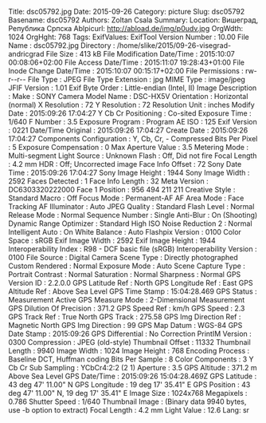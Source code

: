 Title: dsc05792.jpg
Date: 2015-09-26
Category: picture
Slug: dsc05792
Basename: dsc05792
Authors: Zoltan Csala
Summary:
Location: Вишеград, Република Српска
Ablpicurl: http://abload.de/img/p0udv.jpg
OrgWdth: 1024
OrgHght: 768
Tags:
ExifValues: ExifTool Version Number : 10.00
            File Name : dsc05792.jpg
            Directory : /home/slike/2015/09-26-visegrad-andricgrad
            File Size : 413 kB
            File Modification Date/Time : 2015:10:07 00:08:06+02:00
            File Access Date/Time : 2015:11:07 19:28:43+01:00
            File Inode Change Date/Time : 2015:10:07 00:15:17+02:00
            File Permissions : rw-r--r--
            File Type : JPEG
            File Type Extension : jpg
            MIME Type : image/jpeg
            JFIF Version : 1.01
            Exif Byte Order : Little-endian (Intel, II)
            Image Description :
            Make : SONY
            Camera Model Name : DSC-HX5V
            Orientation : Horizontal (normal)
            X Resolution : 72
            Y Resolution : 72
            Resolution Unit : inches
            Modify Date : 2015:09:26 17:04:27
            Y Cb Cr Positioning : Co-sited
            Exposure Time : 1/640
            F Number : 3.5
            Exposure Program : Program AE
            ISO : 125
            Exif Version : 0221
            Date/Time Original : 2015:09:26 17:04:27
            Create Date : 2015:09:26 17:04:27
            Components Configuration : Y, Cb, Cr, -
            Compressed Bits Per Pixel : 5
            Exposure Compensation : 0
            Max Aperture Value : 3.5
            Metering Mode : Multi-segment
            Light Source : Unknown
            Flash : Off, Did not fire
            Focal Length : 4.2 mm
            HDR : Off; Uncorrected image
            Face Info Offset : 72
            Sony Date Time : 2015:09:26 17:04:27
            Sony Image Height : 1944
            Sony Image Width : 2592
            Faces Detected : 1
            Face Info Length : 32
            Meta Version : DC6303320222000
            Face 1 Position : 956 494 211 211
            Creative Style : Standard
            Macro : Off
            Focus Mode : Permanent-AF
            AF Area Mode : Face Tracking
            AF Illuminator : Auto
            JPEG Quality : Standard
            Flash Level : Normal
            Release Mode : Normal
            Sequence Number : Single
            Anti-Blur : On (Shooting)
            Dynamic Range Optimizer : Standard
            High ISO Noise Reduction 2 : Normal
            Intelligent Auto : On
            White Balance : Auto
            Flashpix Version : 0100
            Color Space : sRGB
            Exif Image Width : 2592
            Exif Image Height : 1944
            Interoperability Index : R98 - DCF basic file (sRGB)
            Interoperability Version : 0100
            File Source : Digital Camera
            Scene Type : Directly photographed
            Custom Rendered : Normal
            Exposure Mode : Auto
            Scene Capture Type : Portrait
            Contrast : Normal
            Saturation : Normal
            Sharpness : Normal
            GPS Version ID : 2.2.0.0
            GPS Latitude Ref : North
            GPS Longitude Ref : East
            GPS Altitude Ref : Above Sea Level
            GPS Time Stamp : 15:04:28.469
            GPS Status : Measurement Active
            GPS Measure Mode : 2-Dimensional Measurement
            GPS Dilution Of Precision : 371.2
            GPS Speed Ref : km/h
            GPS Speed : 2.3
            GPS Track Ref : True North
            GPS Track : 275.58
            GPS Img Direction Ref : Magnetic North
            GPS Img Direction : 99
            GPS Map Datum : WGS-84
            GPS Date Stamp : 2015:09:26
            GPS Differential : No Correction
            PrintIM Version : 0300
            Compression : JPEG (old-style)
            Thumbnail Offset : 11332
            Thumbnail Length : 9940
            Image Width : 1024
            Image Height : 768
            Encoding Process : Baseline DCT, Huffman coding
            Bits Per Sample : 8
            Color Components : 3
            Y Cb Cr Sub Sampling : YCbCr4:2:2 (2 1)
            Aperture : 3.5
            GPS Altitude : 371.2 m Above Sea Level
            GPS Date/Time : 2015:09:26 15:04:28.469Z
            GPS Latitude : 43 deg 47' 11.00" N
            GPS Longitude : 19 deg 17' 35.41" E
            GPS Position : 43 deg 47' 11.00" N, 19 deg 17' 35.41" E
            Image Size : 1024x768
            Megapixels : 0.786
            Shutter Speed : 1/640
            Thumbnail Image : (Binary data 9940 bytes, use -b option to extract)
            Focal Length : 4.2 mm
            Light Value : 12.6
Lang: sr

